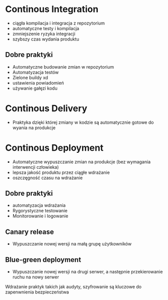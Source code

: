 # Continous Integration

- ciągła kompilacja i integracja z repozytorium
- automatyczne testy i kompilacja
- zmniejszenie ryzyka integracji
- szybszy czas wydania produktu

## Dobre praktyki

- Automatyczne budowanie zmian w repozytorium
- Automatyzacja testów
- Zielone buildy xd
- ustawienia powiadomień
- używanie gałęzi kodu

# Continous Delivery

- Praktyka dzięki której zmiany w kodzie są automatycznie gotowe do wyania na produkcje

# Continous Deployment

- Automatyczne wypuszczanie zmian na produkcje (bez wymagania interwencji człowieka)
- lepsza jakość produktu przez ciągłe wdrażanie
- oszczęgność czasu na wdrażanie

## Dobre praktyki

- automatyzacja wdrażania
- Rygorystyczne testowanie
- Monitorowanie i logowanie

## Canary release

- Wypuszczanie nowej wersji na małą grupę użytkowników

## Blue-green deployment

- Wypuszczanie nowej wersji na drugi serwer, a następnie przekierowanie ruchu na nowy serwer

Wdrażanie praktyk takich jak audyty, szyfrowanie są kluczowe do zapenwnienia bezpieczeństwa
